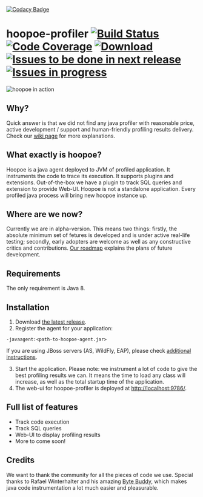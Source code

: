 [![Codacy Badge](https://api.codacy.com/project/badge/Grade/8fe89e83a40d41a38677a997f1167261)](https://www.codacy.com/app/orange-buffalo/hoopoe-profiler?utm_source=github.com&utm_medium=referral&utm_content=orange-buffalo/hoopoe-profiler&utm_campaign=badger)
# hoopoe-profiler [![Build Status](https://travis-ci.org/orange-buffalo/hoopoe-profiler.svg)](https://travis-ci.org/orange-buffalo/hoopoe-profiler)  [![Code Coverage](https://img.shields.io/codecov/c/github/orange-buffalo/hoopoe-profiler.svg)](https://codecov.io/gh/orange-buffalo/hoopoe-profiler) [![Download](https://img.shields.io/bintray/v/orange-buffalo/hoopoe-profiler/hoopoe-profiler.svg) ](https://bintray.com/orange-buffalo/hoopoe-profiler/hoopoe-profiler/_latestVersion) [![Issues to be done in next release](https://badge.waffle.io/orange-buffalo/hoopoe-profiler.svg?label=todo%20next%20release&title=Todo%20Next%20Release)](https://waffle.io/orange-buffalo/hoopoe-profiler) [![Issues in progress](https://badge.waffle.io/orange-buffalo/hoopoe-profiler.svg?label=in%20progress&title=In%20Progress)](https://waffle.io/orange-buffalo/hoopoe-profiler)  

![hoopoe in action](https://github.com/orange-buffalo/hoopoe-profiler/wiki/img/movie.gif)

## Why?
Quick answer is that we did not find any java profiler with reasonable price, active development / support and human-friendly profiling results delivery. Check our [wiki page](https://github.com/orange-buffalo/hoopoe-profiler/wiki/Why-the-heck-another-profiler%3F) for more explanations.

## What exactly is hoopoe?
Hoopoe is a java agent deployed to JVM of profiled application. It instruments the code to trace its execution. It supports plugins and extensions. Out-of-the-box we have a plugin to track SQL queries and extension to provide Web-UI. Hoopoe is not a standalone application. Every profiled java process will bring new hoopoe instance up.   

## Where are we now?
Currently we are in alpha-version. This means two things: firstly, the absolute minimum set of fetures is developed and is under active real-life testing; secondly, early adopters are welcome as well as any constructive critics and contributions.
[Our roadmap](https://github.com/orange-buffalo/hoopoe-profiler/wiki/Roadmap) explains the plans of future development.  

## Requirements

The only requirement is Java 8.

## Installation
1. Download [the latest release](https://bintray.com/orange-buffalo/hoopoe-profiler/hoopoe-profiler/_latestVersion).
2. Register the agent for your application:
  ```
  -javaagent:<path-to-hoopoe-agent.jar>
  ```

  If you are using JBoss servers (AS, WildFly, EAP), please check [additional instructions](https://github.com/orange-buffalo/hoopoe-profiler/wiki/Installation-Guide#jboss).

3. Start the application.
Please note: we instrument a lot of code to give the best profiling results we can. It means the time to load any class will increase, as well as the total startup time of the application.
4. The web-ui for hoopoe-profiler is deployed at [http://localhost:9786/](http://localhost:9786/).

## Full list of features
* Track code execution
* Track SQL queries
* Web-UI to display profiling results
* More to come soon!

## Credits
We want to thank the community for all the pieces of code we use. Special thanks to Rafael Winterhalter and his amazing [Byte Buddy](http://bytebuddy.net), which makes java code instrumentation a lot much easier and pleasurable.  
